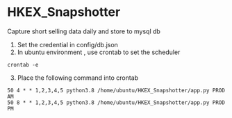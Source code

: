 # HKEX_Snapshotter
Capture short selling data daily and store to mysql db

1. Set the credential in config/db.json
2. In ubuntu environment , use crontab to set the scheduler
```
crontab -e
```
3. Place the following command into crontab
```
50 4 * * 1,2,3,4,5 python3.8 /home/ubuntu/HKEX_Snapshotter/app.py PROD AM
50 8 * * 1,2,3,4,5 python3.8 /home/ubuntu/HKEX_Snapshotter/app.py PROD PM
```
